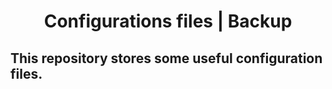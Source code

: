 <div align="center">
<h1>Configurations files | Backup</h1>
</div>

## This repository stores some useful configuration files.

